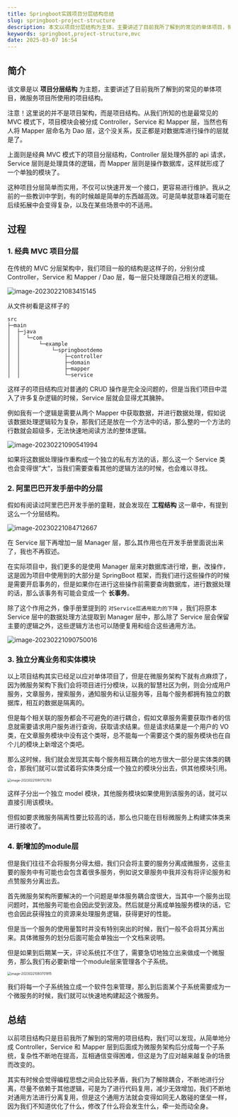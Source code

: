 ```yaml
---
title: Springboot实践项目分层结构总结
slug: springboot-project-structure
description: 本文以项目分层结构为主体，主要讲述了目前我所了解到的常见的单体项目，微服务项目所使用的项目结构
keywords: springboot,project-structure,mvc
date: 2025-03-07 16:54
---
```


## 简介

该文章是以 **项目分层结构** 为主题，主要讲述了目前我所了解到的常见的单体项目，微服务项目所使用的项目结构。

注意！这里说的并不是项目架构，而是项目结构。从我们所知的也是最常见的 MVC 模式下，项目模块会被分成 Controller，Service 和 Mapper 层，当然也有人将 Mapper 层命名为 Dao 层，这个没关系，反正都是对数据库进行操作的层就是了。

上面则是经典 MVC 模式下的项目分层结构，Controller 层处理外部的 api 请求，Service 层则是处理具体的逻辑，而 Mapper 层则是操作数据库，这样就形成了一个单独的模块了。

这种项目分层简单而实用，不仅可以快速开发一个接口，更容易进行维护。我从之前的一些教训中学到，有的时候越是简单的东西越高效。可是简单就意味着可能在后续拓展中会变得复杂，以及在某些场景中的不适用。



## 过程

### 1.  经典 MVC 项目分层

在传统的 MVC 分层架构中，我们项目一般的结构是这样子的，分别分成 Controller，Service 和 Mapper / Dao 层，每一层只处理跟自己相关的逻辑。

![image-20230221083415145](https://knowledge-1300061766.cos.ap-guangzhou.myqcloud.com/202302210834331.png)

从文件树看是这样子的

```
src
├─main
│  ├─java
│  │  └─com
│  │      └─example
│  │          └─springbootdemo
│  │              ├─controller
│  │              ├─domain
│  │              ├─mapper
│  │              └─service

```

这样子的项目结构应对普通的 CRUD 操作是完全没问题的，但是当我们项目中混入了许多复杂逻辑的时候，Service 层就会显得尤其臃肿。

例如我有一个逻辑是需要从两个 Mapper 中获取数据，并进行数据处理，假如说该数据处理逻辑较为复杂，那我们还是放在一个方法中的话，那么整的一个方法的行数就会超级多，无法快速地阅读方法的整体逻辑。

![image-20230221090541994](https://knowledge-1300061766.cos.ap-guangzhou.myqcloud.com/202302210905860.png)

如果将这数据处理操作重构成一个独立的私有方法的话，那么这一个 Service 类也会变得很”大“，当我们需要查看其他的逻辑方法的时候，也会难以寻找。

### 2.  阿里巴巴开发手册中的分层

假如有阅读过阿里巴巴开发手册的童鞋，就会发现在 **工程结构** 这一章中，有提到这么一个分层结构。

![image-20230221084712667](https://knowledge-1300061766.cos.ap-guangzhou.myqcloud.com/202302210847636.png)

在 Service 层下再增加一层 Manager 层，那么其作用也在开发手册里面说出来了，我也不再叙述。

在实际项目中，我们更多的是使用 Manager 层来对数据库进行增，删，改操作，这是因为项目中使用到的大部分是 SpringBoot 框架，而我们进行这些操作的时候是需要开启事务的，但是如果你在进行这些操作前需要查询数据库，进行数据处理的话，那么该事务有可能会变成一个 **长事务**。

除了这个作用之外，像手册里提到的 `对Service层通用能力的下降` ，我们将原本 Service 层中的数据处理方法提取到 Manager 层中，那么除了 Service 层会保留主要的逻辑之外，这些逻辑方法也可以随便复用和组合这些通用方法。

![image-20230221090750016](https://knowledge-1300061766.cos.ap-guangzhou.myqcloud.com/202302210907486.png)

### 3.  独立分离业务和实体模块

以上项目结构其实已经足以应对单体项目了，但是在微服务架构下就有点麻烦了，因为微服务架构下我们会将项目进行分模块，以我的智慧社区为例，则会分成用户服务，文章服务，搜索服务，通知服务和认证服务等，且每个服务都拥有独立的数据库，相互的数据是隔离的。

但是每个相关联的服务都会不可避免的进行耦合，假如文章服务需要获取作者的信息就需要请求用户服务进行查询，获取请求结果。但是请求结果是一个用户的 VO 类，在文章服务模块中没有这个类呀，总不能每一个需要这个类的服务模块也在自个儿的模块上新增这个类吧。

那么这时候，我们就会发现其实每个服务相互耦合的地方很大一部分是实体类的耦合，那我们就可以尝试着将实体类分成一个独立的模块分出去，供其他模块引用。

<img src="https://knowledge-1300061766.cos.ap-guangzhou.myqcloud.com/202302210917643.png" alt="image-20230221091712763" style="zoom:50%;" />

这样子分出一个独立 model 模块，其他服务模块如果使用到该服务的话，就可以直接引用该模块。

但假如要求微服务隔离性要比较高的话，那么也只能在目标微服务上构建实体类来进行接收了。

### 4.  新增加的module层

但是我们往往不会将服务分得太细，我们只会将主要的服务分离成微服务，这些主要的服务中有可能也会包含着很多服务，例如说文章服务中我并没有将评论服务和点赞服务分离出去。

首先微服务架构所要解决的一个问题是单体服务耦合度很大，当其中一个服务出现问题时，其他服务可能也会因此受到波及。然后就是分离成单独服务模块的话，它也会因此获得独立的资源来处理服务逻辑，获得更好的性能。

但是当一个服务的使用量暂时并没有特别突出的时候，我们一般不会将其分离出来。具体微服务的划分后面可能会单独出一个文档来说明。

但是如果到后期某一天，评论系统扛不住了，需要急切地独立出来做成一个微服务，那么我们有必要新增一个module层来管理各个子系统。

<img src="https://knowledge-1300061766.cos.ap-guangzhou.myqcloud.com/202302210937185.png" alt="image-20230221093701915" style="zoom:50%;" />

我们将每一个子系统独立成一个软件包来管理，那么到后面某个子系统需要成为一个微服务的时候，我们就可以快速地构建起这个微服务。



## 总结

以前项目结构只是目前我所了解到的常用的项目结构，我们可以发现，从简单地分成 Controller，Service 和 Mapper 层到后面成为微服务架构后分成每一个子系统，复杂性不断地在提高，互相通信变得困难，但这是为了应对越来越复杂的场景而改变的。

其实有时候会觉得编程思想之间会比较矛盾，我们为了解除耦合，不断地进行分离，尽量不依赖于其他逻辑，可是为了进行代码复用，减少无效增加，我们不断地对通用方法进行分离复用，但是这个通用方法就会变得如同无人敢碰的堡垒一样，因为我们不知道优化了什么，修改了什么将会发生什么，牵一处而动全身。
